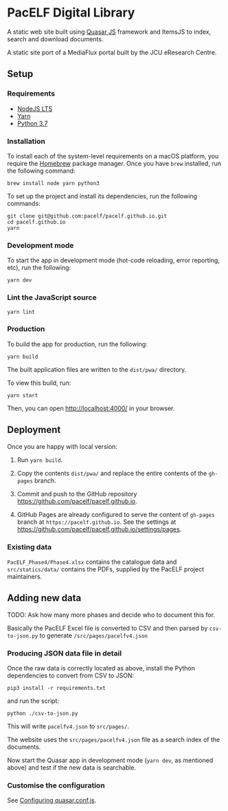 # PacELF Digital Library

A static web site built using [Quasar
JS](https://quasar.dev/quasar-cli/installation) framework and ItemsJS to
index, search and download documents.

A static site port of a MediaFlux portal built by the JCU eResearch
Centre.

## Setup

### Requirements

- [NodeJS LTS](https://nodejs.org/en/)
- [Yarn](https://classic.yarnpkg.com/en/docs/install#mac-stable)
- [Python 3.7](https://www.python.org/downloads/)

### Installation

To install each of the system-level requirements on a macOS platform, you
require the [Homebrew](https://brew.sh/) package manager. Once you have `brew`
installed, run the following command:

```shell
brew install node yarn python3
```

To set up the project and install its dependencies, run the following commands:

```shell
git clone git@github.com:pacelf/pacelf.github.io.git
cd pacelf.github.io
yarn
```

### Development mode

To start the app in development mode (hot-code reloading, error reporting,
etc), run the following:

```shell
yarn dev
```

### Lint the JavaScript source

```shell
yarn lint
```

### Production

To build the app for production, run the following:

```shell
yarn build
```

The built application files are written to the `dist/pwa/` directory.

To view this build, run:

```shell
yarn start
```

Then, you can open <http://localhost:4000/> in your browser.


## Deployment

Once you are happy with local version:

1. Run `yarn build`.

2. Copy the contents `dist/pwa/` and replace the entire contents of the
`gh-pages` branch.

2. Commit and push to the GitHub repository https://github.com/pacelf/pacelf.github.io.

3. GitHub Pages are already configured to serve the content of `gh-pages` branch at `https://pacelf.github.io`. See the settings at https://github.com/pacelf/pacelf.github.io/settings/pages.


### Existing data

`PacELF_Phase4/Phase4.xlsx` contains the catalogue data and `src/statics/data/` contains the PDFs, supplied by the PacELF project maintainers.

## Adding new data

TODO: Ask how many more phases and decide who to document this for.

Basically the PacELF Excel file is converted to CSV and then parsed by `csv-to-json.py` to generate `/src/pages/pacelfv4.json`

### Producing JSON data file in detail

Once the raw data is correctly located as above, install the Python dependencies to convert from CSV to JSON:

```shell
pip3 install -r requirements.txt
```

and run the script:

```shell
python ./csv-to-json.py
```

This will write `pacelfv4.json` to `src/pages/`.

The website uses the `src/pages/pacelfv4.json` file as a search index of the documents.

Now start the Quasar app in development mode (`yarn dev`, as
mentioned above) and test if the new data is searchable.

### Customise the configuration

See [Configuring quasar.conf.js](https://quasar.dev/quasar-cli/quasar-conf-js).
